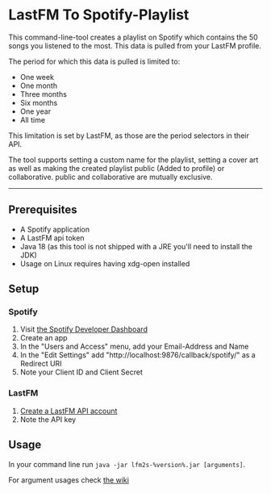 # LastFM To Spotify-Playlist
This command-line-tool creates a playlist on Spotify which contains the 50 songs you listened to the most. This data is pulled from your LastFM profile.

The period for which this data is pulled is limited to:
 - One week
 - One month
 - Three months 
 - Six months
 - One year
 - All time

This limitation is set by LastFM, as those are the period selectors in their API.

The tool supports setting a custom name for the playlist, setting a cover art as well as making the created playlist public (Added to profile) or collaborative. public and collaborative are mutually exclusive.

---

## Prerequisites
 - A Spotify application
 - A LastFM api token
 - Java 18 (as this tool is not shipped with a JRE you'll need to install the JDK)
 - Usage on Linux requires having xdg-open installed

## Setup
### Spotify
1. Visit [the Spotify Developer Dashboard](https://developer.spotify.com/dashboard/)
2. Create an app
3. In the "Users and Access" menu, add your Email-Address and Name
4. In the "Edit Settings" add "http://localhost:9876/callback/spotify/" as a Redirect URI
5. Note your Client ID and Client Secret

### LastFM
1. [Create a LastFM API account](https://www.last.fm/api/account/create)
2. Note the API key

## Usage
In your command line run ```java -jar lfm2s-%version%.jar [arguments]```.

For argument usages check [the wiki](https://github.com/B00tLoad/LastFMtoSpotifyPlaylist/wiki/Arguments)
